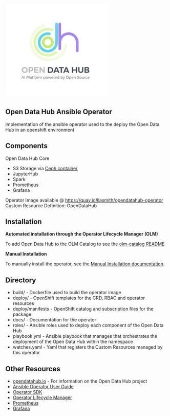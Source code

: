 <img src="datahub_color_vert-wht-bg.png" alt="Open Data Hub, an AI platform powered by Open Source" title="Open Data Hub, an AI platform powered by Open Source" />

Open Data Hub Ansible Operator
----------
Implementation of the ansible operator used to the deploy the Open Data Hub in an openshift environment

Components
----------
Open Data Hub Core
* S3 Storage via [Ceph container](http://github.com/ceph/ceph-container)
* JupyterHub 
* Spark
* Prometheus
* Grafana

Operator Image available @ https://quay.io/llasmith/opendatahub-operator
Custom Resource Definition: OpenDataHub


Installation
----------

**Automated installation through the Operator Lifecycle Manager (OLM)**

To add Open Data Hub to the OLM Catalog to see the [olm-catalog README](/deploy/manifests/README.md)

**Manual Installation**

To manually install the operator, see the
[Manual Installation documentation](/docs/manual-installation.adoc).

Directory
----------
* build/ - Dockerfile used to build the operator image
* deploy/ - OpenShift templates for the CRD, RBAC and operator resources
* deploy/manifests - OpenShift catalog and subscription files for the package
* docs/ - Documentation for the operator
* roles/ - Ansible roles used to deploy each component of the Open Data Hub
* playbook.yml - Ansible playbook that manages that orchestrates the deployment of the Open Data Hub within the namespace
* watches.yaml - Yaml that registers the Custom Resources managed by this operator

Other Resources
----------
- [opendatahub.io](https://opendatahub.io) - For information on the Open Data Hub project
- [Ansible Operator User Guide](https://raw.githubusercontent.com/operator-framework/operator-sdk/master/doc/ansible/user-guide.md)
- [Operator SDK](https://github.com/operator-framework/operator-sdk)
- [Operator Lifecycle Manager](https://github.com/operator-framework/operator-lifecycle-manager)
- [Prometheus](https://prometheus.io/)
- [Grafana](https://grafana.com/)